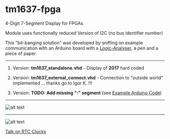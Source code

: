 # tm1637-fpga

4-Digit 7-Segment Display for FPGAs

Module uses functionally reduced Version of I2C (no bus identifier number)

This "bit-banging solution" was developed by sniffing on example communication with an Arduino board with a [Logic-Analyser](https://www.saleae.com/de), a pen and a piece of paper.

<!--Modul setzt funktionsreduzierte Version von I2C ein (Kommunikation erfolgt ohne I2C-Busteilnehmeradresse).-->


<!-- Diese "Bit-Banging-Lösung" ist entstanden durch Mitschneiden einer Arduino Beispielkommunikation (nachgehalten mit [Logic-Analyser](https://www.saleae.com/de) und Stift & Zettel) und Vergleich mit dem Datenblatt.
-->

<!--Todo (... dahingehende Änderungsversuche machen Probleme mit wertwillkürlicher Anzeige !!! Problem: voneinander (un)abhängige Clocks ... Hardwarequarz hierbei: **25 MHz**)-->

---

1. Version: **tm1637_standalone.vhd** - Display of **2017** hard coded

2. Version: **tm1637_external_connect.vhd** - Connection to "outside world" implemented ... thanks go to Igor K. !!! 

3. Version: **TODO: Add missing ":" segment** (see [Example Arduino Code](https://draeger-it.blog/arduino-lektion-26-4-digit-7-segment-display/?cn-reloaded=1#Quellcode-3))

---

![alt text](https://i.ebayimg.com/images/g/qf8AAOSw301aUlaS/s-l400.jpg "TM1637")

---

![alt text](https://wiki.das-labor.org/images/thumb/b/b3/Workshop_ArduinoGR20.png/120px-Workshop_ArduinoGR20.png "Arduino Gruppe Ruhrgebiet")

[Talk on RTC Clocks](https://github.com/mongoq/tm1637-fpga/blob/master/Vortrag_-_Arduino_Real_Time_Clock_mit_7-Segment_Anzeige.pdf)
